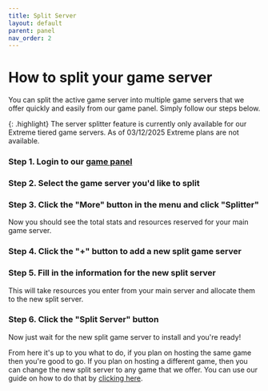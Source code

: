 ```yaml
---
title: Split Server
layout: default
parent: panel
nav_order: 2
---
```


# How to split your game server

You can split the active game server into multiple game servers that we offer quickly and easily from our game panel. Simply follow our steps below.

{: .highlight}
The server splitter feature is currently only available for our Extreme tiered game servers. As of 03/12/2025 Extreme plans are not available.

### Step 1. Login to our [game panel](https://panel.apexnode.host)

### Step 2. Select the game server you'd like to split

### Step 3. Click the "More" button in the menu and click "Splitter"
Now you should see the total stats and resources reserved for your main game server.

### Step 4. Click the "+" button to add a new split game server

### Step 5. Fill in the information for the new split server
This will take resources you enter from your main server and allocate them to the new split server.

### Step 6. Click the "Split Server" button

Now just wait for the new split game server to install and you're ready!

From here it's up to you what to do, if you plan on hosting the same game then you're good to go. 
If you plan on hosting a different game, then you can change the new split server to any game that we offer. You can use our guide on how to do that by [clicking here](changegame).
